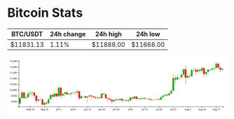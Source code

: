 # Bitcoin Stats

BTC/USDT|24h change|24h high|24h low|
|---|---|---|---|
|$11831.13|1.11%|$11888.00|$11668.00|

<img src="./chart.svg">
